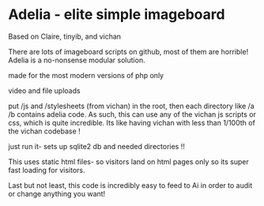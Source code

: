 
# Adelia -  elite simple imageboard


Based on Claire, tinyib, and vichan 

There are lots of imageboard scripts on github, most of them are horrible! Adelia is a no-nonsense modular solution. 

made for the most modern versions of php only

video and file uploads

put /js and /stylesheets (from vichan) in the root, then each directory like /a /b contains adelia code. As such, this can use any of the vichan js scripts or css, which is quite incredible. Its like having vichan with less than 1/100th of the vichan codebase ! 

just run it- sets up sqlite2 db and needed directories !!

This uses static html files- so visitors land on html pages only so its super fast loading for visitors. 

Last but not least, this code is incredibly easy to feed to Ai in order to audit or change anything you want! 



